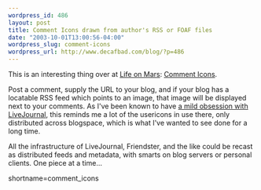 ```yaml
--- 
wordpress_id: 486
layout: post
title: Comment Icons drawn from author's RSS or FOAF files
date: "2003-10-01T13:00:56-04:00"
wordpress_slug: comment-icons
wordpress_url: http://www.decafbad.com/blog/?p=486
---
```

<p>
This is an interesting thing over at
<a href="http://kasei.evilfunhouse.com/blog/">Life on Mars</a>:
<a href="http://kasei.evilfunhouse.com/blog/archives/2003/09/30/icons">Comment Icons</a>.
</p>
<p>
Post a comment, supply the URL to your blog, and if your
blog has a locatable RSS feed which points to an image,
that image will be displayed next to your comments.  As I've
been known to have <a href="http://www.decafbad.com/blog.cgi/?q=livejournal">a mild obsession with LiveJournal</a>, this reminds
me a lot of the usericons in use there, only distributed
across blogspace, which is what I've wanted to see done for a
long time.
</p>
<p>
All the infrastructure of LiveJournal,
Friendster, and the like could be recast as distributed
feeds and metadata, with smarts on blog servers or
personal clients.  One piece at a time...
</p>
<!--more-->
shortname=comment_icons
